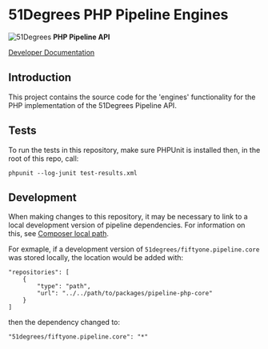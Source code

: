 # 51Degrees PHP Pipeline Engines

![51Degrees](https://51degrees.com/DesktopModules/FiftyOne/Distributor/Logo.ashx?utm_source=github&utm_medium=repository&utm_content=readme_main&utm_campaign=php-open-source "Data rewards the curious") **PHP Pipeline API**

[Developer Documentation](https://51degrees.com/documentation/4.1/index.html?utm_source=github&utm_medium=repository&utm_content=documentation&utm_campaign=php-open-source "developer documentation")

## Introduction
This project contains the source code for the 'engines' functionality for the PHP implementation of the 51Degrees Pipeline API.
		
## Tests
To run the tests in this repository, make sure PHPUnit is installed then, in the root of this repo, call:
```
phpunit --log-junit test-results.xml
```


## Development

When making changes to this repository, it may be necessary to link to a local development version of pipeline dependencies. For information on this, see [Composer local path](https://getcomposer.org/doc/05-repositories.md#path).

For exmaple, if a development version of `51degrees/fiftyone.pipeline.core` was stored locally, the location would be added with:

```
"repositories": [
	{
		"type": "path",
		"url": "../../path/to/packages/pipeline-php-core"
	}
]
```

then the dependency changed to:

```
"51degrees/fiftyone.pipeline.core": "*"
```